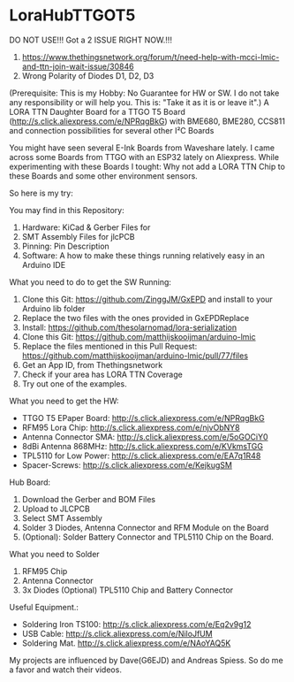 # LoraHubTTGOT5
DO NOT USE!!!
Got a 2 ISSUE RIGHT NOW.!!! 
1. https://www.thethingsnetwork.org/forum/t/need-help-with-mcci-lmic-and-ttn-join-wait-issue/30846
2. Wrong Polarity of Diodes D1, D2, D3

(Prerequisite: This is my Hobby: No Guarantee for HW or SW. I do not take any responsibility or will help you. This is: "Take it as it is or leave it".)
A LORA TTN Daughter Board for a TTGO T5 Board (http://s.click.aliexpress.com/e/NPRqgBkG) with BME680, BME280, CCS811 and connection possibilities for several other I²C Boards


You might have seen several E-Ink Boards from Waveshare lately. I came across some Boards from TTGO with an ESP32 lately on Aliexpress.
While experimenting with these Boards I tought: Why not add a LORA TTN Chip to these Boards and some other environment sensors.

So here is my try:

You may find in this Repository:
1. Hardware: KiCad & Gerber Files for 
2. SMT Assembly Files for jlcPCB 
3. Pinning: Pin Description
4. Software: A how to make these things running relatively easy in an Arduino IDE

What you need to do to get the SW Running:
1. Clone this Git: https://github.com/ZinggJM/GxEPD and install to your Arduino lib folder
2. Replace the two files with the ones provided in GxEPDReplace
3. Install: https://github.com/thesolarnomad/lora-serialization
4. Clone this Git: https://github.com/matthijskooijman/arduino-lmic
5. Replace the files mentioned in this Pull Request: https://github.com/matthijskooijman/arduino-lmic/pull/77/files
6. Get an App ID, from Thethingsnetwork
7. Check if your area has LORA TTN Coverage
8. Try out one of the examples.

What you need to get the HW:
- TTGO T5 EPaper Board: http://s.click.aliexpress.com/e/NPRqgBkG
- RFM95 Lora Chip: http://s.click.aliexpress.com/e/njvObNY8
- Antenna Connector SMA: http://s.click.aliexpress.com/e/5oGOCiY0
- 8dBi Antenna 868MHz: http://s.click.aliexpress.com/e/KVkmsTGG
- TPL5110 for Low Power: http://s.click.aliexpress.com/e/EA7q1R48
- Spacer-Screws: http://s.click.aliexpress.com/e/KejkugSM

Hub Board:
1. Download the Gerber and BOM Files
2. Upload to JLCPCB
3. Select SMT Assembly
4. Solder 3 Diodes, Antenna Connector and RFM Module on the Board
5. (Optional): Solder Battery Connector and TPL5110 Chip on the Board.

What you need to Solder
1. RFM95 Chip
2. Antenna Connector
3. 3x Diodes
(Optional) TPL5110 Chip and Battery Connector

Useful Equipment.:
- Soldering Iron TS100: http://s.click.aliexpress.com/e/Eq2v9g12
- USB Cable: http://s.click.aliexpress.com/e/NiloJfUM
- Soldering Mat. http://s.click.aliexpress.com/e/NAoYAQ5K

My projects are influenced by Dave(G6EJD) and Andreas Spiess. So do me a favor and watch their videos.

